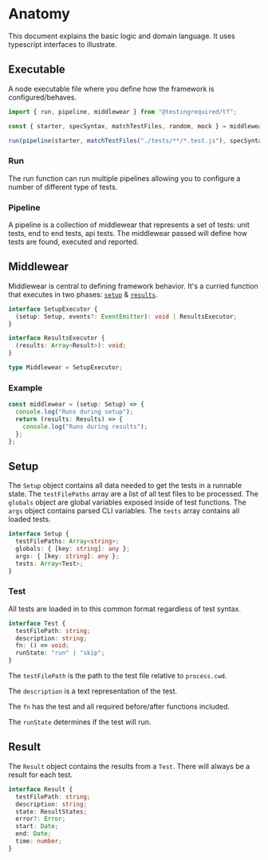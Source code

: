 # Anatomy

This document explains the basic logic and domain language. It uses typescript interfaces to illustrate.

## Executable

A node executable file where you define how the framework is configured/behaves.

```javascript
import { run, pipeline, middlewear } from "@testingrequired/tf";

const { starter, specSyntax, matchTestFiles, random, mock } = middlewear;

run(pipeline(starter, matchTestFiles("./tests/**/*.test.js"), specSyntax));
```

### Run

The run function can run multiple pipelines allowing you to configure a number of different type of tests.

### Pipeline

A pipeline is a collection of middlewear that represents a set of tests: unit tests, end to end tests, api tests. The middlewear passed will define how tests are found, executed and reported.

## Middlewear

Middlewear is central to defining framework behavior. It's a curried function that executes in two phases: [`setup`](#setup) & [`results`](#results).

```typescript
interface SetupExecutor {
  (setup: Setup, events?: EventEmitter): void | ResultsExecutor;
}

interface ResultsExecutor {
  (results: Array<Result>): void;
}

type Middlewear = SetupExecutor;
```

### Example

```typescript
const middlewear = (setup: Setup) => {
  console.log("Runs during setup");
  return (results: Results) => {
    console.log("Runs during results");
  };
};
```

## Setup

The `Setup` object contains all data needed to get the tests in a runnable state. The `testFilePaths` array are a list of all test files to be processed. The `globals` object are global variables exposed inside of test functions. The `args` object contains parsed CLI variables. The `tests` array contains all loaded tests.

```typescript
interface Setup {
  testFilePaths: Array<string>;
  globals: { [key: string]: any };
  args: { [key: string]: any };
  tests: Array<Test>;
}
```

### Test

All tests are loaded in to this common format regardless of test syntax.

```typescript
interface Test {
  testFilePath: string;
  description: string;
  fn: () => void;
  runState: "run" | "skip";
}
```

The `testFilePath` is the path to the test file relative to `process.cwd`.

The `description` is a text representation of the test.

The `fn` has the test and all required before/after functions included.

The `runState` determines if the test will run.

## Result

The `Result` object contains the results from a `Test`. There will always be a result for each test.

```typescript
interface Result {
  testFilePath: string;
  description: string;
  state: ResultStates;
  error?: Error;
  start: Date;
  end: Date;
  time: number;
}
```
